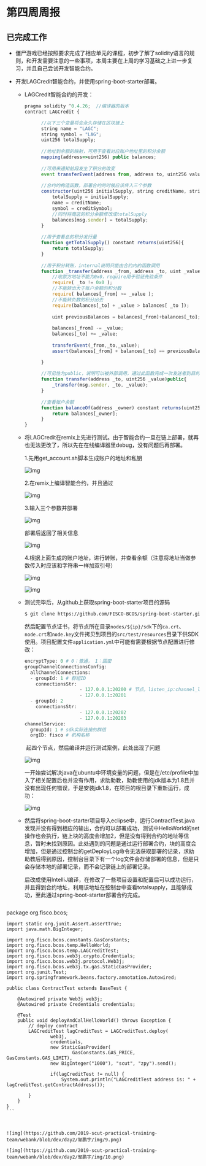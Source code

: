 # 第四周周报

## 已完成工作

* 僵尸游戏已经按照要求完成了相应单元的课程，初步了解了solidity语言的规则，和开发需要注意的一些事项，本周主要在上周的学习基础之上进一步复习，并且自己尝试开发智能合约。

* 开发LAGCredit智能合约，并使用spring-boot-starter部署。

  * LAGCredit智能合约的开发：

    ```javascript
    pragma solidity ^0.4.26;  //编译器的版本
    contract LAGCredit {
    
          //以下三个变量将会永久存储在区块链上
          string name = "LAGC";
          string symbol = "LAG";
          uint256 totalSupply;
          
          //地址到余额的映射，可用于查看对应账户地址里的积分余额
          mapping(address=>uint256) public balances;
        
          //可用来通知前段发生了积分的改变
          event transferEvent(address from, address to, uint256 value);
          
          //合约的构造函数，部署合约的时候应该传入三个参数
          constructor(uint256 initialSupply, string creditName, string creditSymbol) public{
              totalSupply = initialSupply;
              name = creditName;
              symbol = creditSymbol;
              //同时将商店的积分余额修改成totalSupply
              balances[msg.sender] = totalSupply;
          }
          
          //用于查看总的积分发行量
          function getTotalSupply() constant returns(uint256){
              return totalSupply;
          }
          
          //用于积分转账，internal说明只能由合约内的函数调用
          function _transfer(address _from, address _to, uint _value) internal{
              //收款方地址不能为0x0，require用于验证先验条件
              require( _to != 0x0 );
              //不能转出大于账户余额的积分数
              require( balances[_from] >= _value );
              //不能转负数的积分出去
              require(balances[_to] + _value > balances[ _to ]);
              
              uint previousBalances = balances[_from]+balances[_to];
              
              balances[_from] -= _value;
              balances[_to] += _value;
              
              transferEvent(_from,_to,_value);
              assert(balances[_from] + balances[_to] == previousBalances);
    
          }
          
          //可见性为public，说明可以被外部调用，通过此函数完成一次发送者到目的地址的积分交易
          function transfer(address _to, uint256 _value)public{
              _transfer(msg.sender, _to, _value);
          }
          
          //查看账户余额
          function balanceOf(address _owner) constant returns(uint256){
              return balances[_owner];
          }
    }
    
    ```

  * 将LAGCredit在remix上先进行测试。由于智能合约一旦在链上部署，就再也无法更改了，所以先在在线编译器里debug，没有问题后再部署。

    1.先用get_account.sh脚本生成账户的地址和私钥

    ![img](https://github.com/2019-scut-practical-training-team/webank/blob/dev/day2/邹鹏宇/img/2.png)

    2.在remix上编译智能合约，并且通过

    ![img](https://github.com/2019-scut-practical-training-team/webank/blob/dev/day2/邹鹏宇/img/1.png)

    3.输入三个参数并部署

    ![img](https://github.com/2019-scut-practical-training-team/webank/blob/dev/day2/邹鹏宇/img/3.png)

    部署后返回了相关信息

    ![img](https://github.com/2019-scut-practical-training-team/webank/blob/dev/day2/邹鹏宇/img/4.png)

    4.根据上面生成的账户地址，进行转账，并查看余额（注意将地址当做参数传入时应该和字符串一样加双引号）

    ![img](https://github.com/2019-scut-practical-training-team/webank/blob/dev/day2/邹鹏宇/img/5.png)

    ![img](https://github.com/2019-scut-practical-training-team/webank/blob/dev/day2/邹鹏宇/img/6.png)

  * 测试完毕后，从github上获取spring-boot-starter项目的源码

    ``` bash
    $ git clone https://github.com/FISCO-BCOS/spring-boot-starter.git
    ```

    ​       然后配置节点证书，将节点所在目录`nodes/${ip}/sdk`下的`ca.crt`、`node.crt`和`node.key`文件拷贝到项目的`src/test/resources`目录下供SDK使用。项目配置文件`application.yml`中可能有需要根据节点配置进行修改：

    ```python
    encryptType: 0 # 0：普通， 1：国密
    groupChannelConnectionsConfig:
      allChannelConnections:
      - groupId: 1 # 群组ID
        connectionsStr:
                        - 127.0.0.1:20200 # 节点，listen_ip:channel_listen_port
                        - 127.0.0.1:20201
      - groupId: 2
        connectionsStr:
                        - 127.0.0.1:20202
                        - 127.0.0.1:20203
    channelService:
      groupId: 1 # sdk实际连接的群组
      orgID: fisco # 机构名称
    ```

    ​         起四个节点，然后编译并运行测试案例，此处出现了问题

    ![img](https://github.com/2019-scut-practical-training-team/webank/blob/dev/day2/邹鹏宇/img/7.png)

    ​        一开始尝试解决java在ubuntu中环境变量的问题，但是在/etc/profile中加入了相关配置后也并没有作用，求助助教，助教使用的jdk版本为1.8且并没有出现任何错误，于是安装jdk1.8，在项目的根目录下重新运行，成功：

    ![img](https://github.com/2019-scut-practical-training-team/webank/blob/dev/day2/邹鹏宇/img/8.png)

  * 然后将spring-boot-starter项目导入eclipse中，运行ContractTest.java发现并没有得到相应的输出，合约可以部署成功，测试中HelloWorld的set操作也会执行，链上块的高度会增加2，但是没有得到合约的地址等信息，暂时未找到原因。此处遇到的问题是通过运行部署合约，块的高度会增加，但是通过控制台的getDeployLog命令无法获取部署的记录，求助助教后得到原因，控制台目录下有一个log文件会存储部署的信息，但是只会存储本地的部署记录，而不会记录链上的部署记录。

    ​         后改成使用IntelliJ编译，在修改了一些项目设置和配置后可以成功运行，并且得到合约地址，利用该地址在控制台中查看totalsupply，且能够成功，至此通过spring-boot-starter部署合约完成。

    ```java
package org.fisco.bcos;
    
    import static org.junit.Assert.assertTrue;
    import java.math.BigInteger;
    
    import org.fisco.bcos.constants.GasConstants;
    import org.fisco.bcos.temp.HelloWorld;
    import org.fisco.bcos.temp.LAGCreditTest;
    import org.fisco.bcos.web3j.crypto.Credentials;
    import org.fisco.bcos.web3j.protocol.Web3j;
    import org.fisco.bcos.web3j.tx.gas.StaticGasProvider;
    import org.junit.Test;
    import org.springframework.beans.factory.annotation.Autowired;
    
    public class ContractTest extends BaseTest {
    
        @Autowired private Web3j web3j;
        @Autowired private Credentials credentials;
    
        @Test
        public void deployAndCallHelloWorld() throws Exception {
            // deploy contract
            LAGCreditTest lagCreditTest = LAGCreditTest.deploy(
                    web3j,
                    credentials,
                    new StaticGasProvider(
                            GasConstants.GAS_PRICE, GasConstants.GAS_LIMIT),
                    new BigInteger("1000"), "scut", "zpy").send();
    
                    if(lagCreditTest != null) {
                        System.out.println("LAGCreditTest address is: " +                                      lagCreditTest.getContractAddress());
    
            }
        }
    }
    ```
    
    
    
    ![img](https://github.com/2019-scut-practical-training-team/webank/blob/dev/day2/邹鹏宇/img/9.png)
    
    ![img](https://github.com/2019-scut-practical-training-team/webank/blob/dev/day2/邹鹏宇/img/10.png)
    
    

